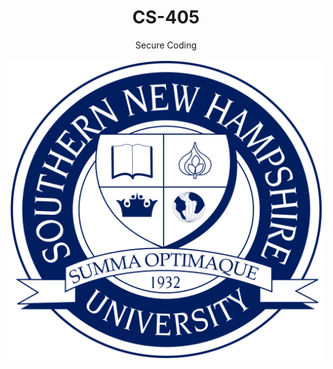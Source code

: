 <h1 align="center"> CS-405 </h1>
<p align="center"> Secure Coding </p>

<p align="center">
<img alt="image" src="snhu.png" />
</p>
